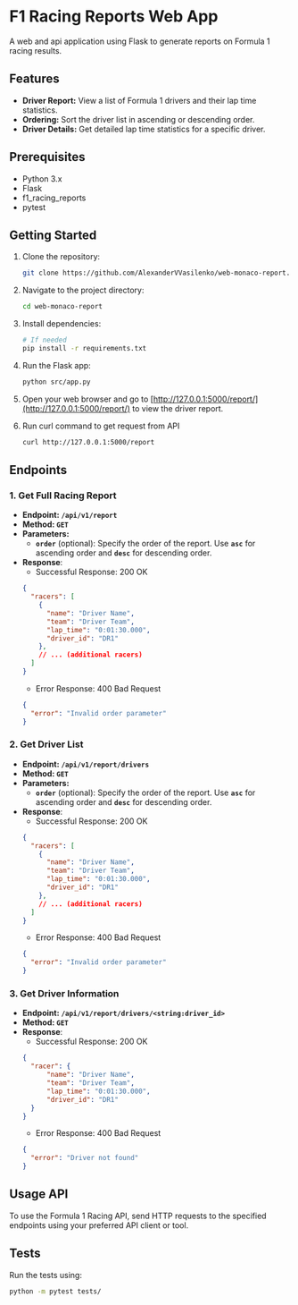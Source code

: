 # F1 Racing Reports Web App

A web and api application using Flask to generate reports on Formula 1 racing results.

## Features

- **Driver Report:** View a list of Formula 1 drivers and their lap time statistics.
- **Ordering:** Sort the driver list in ascending or descending order.
- **Driver Details:** Get detailed lap time statistics for a specific driver.

## Prerequisites

- Python 3.x
- Flask
- f1_racing_reports
- pytest

## Getting Started

1. Clone the repository:

    ```bash
    git clone https://github.com/AlexanderVVasilenko/web-monaco-report.git
    ```

2. Navigate to the project directory:

    ```bash
    cd web-monaco-report
    ```

3. Install dependencies:

    ```bash
    # If needed
    pip install -r requirements.txt
    ```

4. Run the Flask app:

    ```bash
    python src/app.py
    ```

5. Open your web browser and go to [http://127.0.0.1:5000/report/](http://127.0.0.1:5000/report/) to view the driver report.
   
6. Run curl command to get request from API

   ```bash
   curl http://127.0.0.1:5000/report
   ```

## Endpoints

### 1. Get Full Racing Report

* **Endpoint: `/api/v1/report`**
* **Method: `GET`**
* **Parameters:**
  * **`order`** (optional): Specify the order of the report. Use **`asc`** for ascending order and **`desc`** for descending 
    order.
* **Response**:
  * Successful Response: 200 OK
  ```json lines
  {
    "racers": [
      {
        "name": "Driver Name",
        "team": "Driver Team",
        "lap_time": "0:01:30.000",
        "driver_id": "DR1"
      },
      // ... (additional racers)
    ]
  }
  ```
  * Error Response: 400 Bad Request
  ```json
  {
    "error": "Invalid order parameter"
  }
  ```
### 2. Get Driver List
* **Endpoint: `/api/v1/report/drivers`**
* **Method: `GET`**
* **Parameters:**
  * **`order`** (optional): Specify the order of the report. Use **`asc`** for ascending order and **`desc`** for descending 
    order.
* **Response**:
  * Successful Response: 200 OK
  ```json lines
  {
    "racers": [
      {
        "name": "Driver Name",
        "team": "Driver Team",
        "lap_time": "0:01:30.000",
        "driver_id": "DR1"
      },
      // ... (additional racers)
    ]
  }
  ```
  * Error Response: 400 Bad Request
  ```json
  {
    "error": "Invalid order parameter"
  }
  ```
### 3. Get Driver Information
* **Endpoint: `/api/v1/report/drivers/<string:driver_id>`**
* **Method: `GET`**
* **Response**:
  * Successful Response: 200 OK
  ```json
  {
    "racer": {
        "name": "Driver Name",
        "team": "Driver Team",
        "lap_time": "0:01:30.000",
        "driver_id": "DR1"
    }
  }
  ```
  * Error Response: 400 Bad Request
  ```json
  {
    "error": "Driver not found"
  }
  ```
  
## Usage API

To use the Formula 1 Racing API, send HTTP requests to the specified endpoints using your preferred API client or tool.

## Tests

Run the tests using:

```bash
python -m pytest tests/
